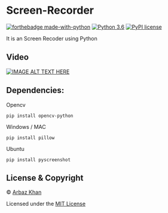 # Screen-Recorder

[![forthebadge made-with-python](http://ForTheBadge.com/images/badges/made-with-python.svg)](https://www.python.org/)                  [![Python 3.6](https://img.shields.io/badge/python-3.6-blue.svg)](https://www.python.org/downloads/release/python-360/)          [![PyPI license](https://img.shields.io/pypi/l/ansicolortags.svg)](https://pypi.python.org/pypi/ansicolortags/)


It is an Screen Recoder using Python

## Video

[![IMAGE ALT TEXT HERE](https://img.youtube.com/vi/CK-8XB36q44/0.jpg)](https://www.youtube.com/watch?v=CK-8XB36q44)


## Dependencies:

Opencv

```
pip install opencv-python
```

Windows / MAC

```
pip install pillow
```

Ubuntu

```
pip install pyscreenshot
```


## License & Copyright
© [Arbaz Khan](https://arbazkhan4712.github.io/Contact.html)

Licensed under the [MIT License](License)

